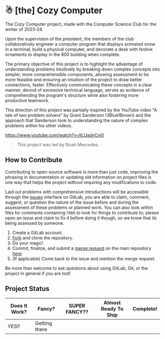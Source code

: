 # ☃ [the] Cozy Computer
The Cozy Computer project, made with the Computer Science Club for the winter of 2023-24.

Upon the supervision of the president, the members of the club collaboratively engineer a computer program that displays
animated snow in a terminal, build a physical computer, and decorate a desk with festive ornaments to display in the 800
building when complete.

The primary objective of this project is to highlight the advantage of understanding problems intuitively by
breaking down complex concepts into simpler, more comprehensible components, allowing assessment to be more feasible and
ensuring an intuition of the project to draw better connections, faster. Effectively communicating these concepts in a
clear manner, devoid of  excessive technical language, serves as evidence of comprehending the program's structure while
also fostering more productive teamwork.

This direction of this project was partially inspired by the YouTube video "A tale of two problem solvers" by Grant
Sanderson (3Blue1Brown) and the approach that Sanderson took to understanding the nature of complex problems within his
other videos.

https://www.youtube.com/watch?v=ltLUadnCyi0

> This project was led by Noah Mercedes.

## How to Contribute
Contributing to open-source software is more than just code, improving the phrasing in documentation or updating old
information on project files is one way that helps the project without requiring any modifications to code.

Laid out problems with comprehensive introductions will be accessible through the [issues](https://gitlab.com/insyri/snow/-/issues)
interface on GitLab, you are able to claim, comment, suggest, or question the nature of the issue before and during the
assessment of these problems or planned work. You can also look within files for comments containing `TODO` to look for
things to contribute to; please open an issue and claim to fix it before doing it though, so we know that its being
assessed by someone.

1. Create a GitLab account.
2. [Fork](https://docs.gitlab.com/ee/user/project/repository/forking_workflow.html) and clone the repository.
3. Do your magic!
4. Commit, finalize, and submit a [merge request](https://docs.gitlab.com/ee/user/project/merge_requests/)
on the main repository [here](https://gitlab.com/insyri/snow/-/merge_requests).
5. (If applicable) Come back to the issue and mention the merge request.

Be more than welcome to ask questions about using GitLab, Git, or the project in general if you are lost!

## Project Status

| Does It Work? | Fancy?        | SUPER FANCY?? | Almost Ready To Ship | Complete! |
|---------------|---------------|---------------|----------------------|-----------|
| YES!!         | Getting there |               |                      |           |